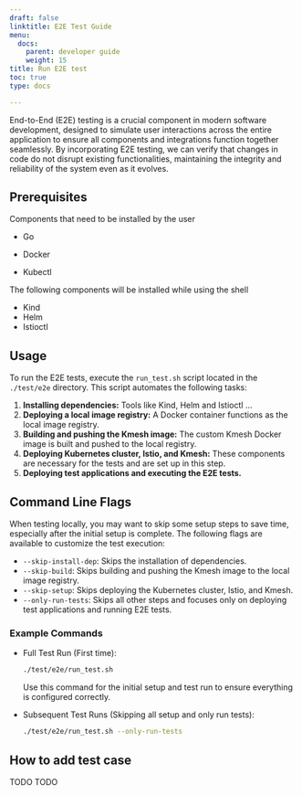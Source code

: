 ```yaml
---
draft: false
linktitle: E2E Test Guide
menu:
  docs:
    parent: developer guide
    weight: 15
title: Run E2E test
toc: true
type: docs

---
```

End-to-End (E2E) testing is a crucial component in modern software development, designed to simulate user interactions across the entire application to ensure all components and integrations function together seamlessly. By incorporating E2E testing, we can verify that changes in code do not disrupt existing functionalities, maintaining the integrity and reliability of the system even as it evolves. 

## Prerequisites

Components that need to be installed by the user

- Go

- Docker
- Kubectl

The following components will be installed while using the shell

- Kind
- Helm
- Istioctl

## Usage

To run the E2E tests, execute the `run_test.sh` script located in the `./test/e2e` directory. This script automates the following tasks:

1. **Installing dependencies:** Tools like Kind, Helm and Istioctl ...
2. **Deploying a local image registry:** A Docker container functions as the local image registry.
3. **Building and pushing the Kmesh image:** The custom Kmesh Docker image is built and pushed to the local registry.
4. **Deploying Kubernetes cluster, Istio, and Kmesh:** These components are necessary for the tests and are set up in this step.
5. **Deploying test applications and executing the E2E tests.**

## Command Line Flags

When testing locally, you may want to skip some setup steps to save time, especially after the initial setup is complete. The following flags are available to customize the test execution:

- `--skip-install-dep`: Skips the installation of dependencies.
- `--skip-build`: Skips building and pushing the Kmesh image to the local image registry.
- `--skip-setup`: Skips deploying the Kubernetes cluster, Istio, and Kmesh.
- `--only-run-tests`: Skips all other steps and focuses only on deploying test applications and running E2E tests.

### Example Commands

- Full Test Run (First time):

  ```bash
  ./test/e2e/run_test.sh
  ```

  Use this command for the initial setup and test run to ensure everything is configured correctly.

- Subsequent Test Runs (Skipping all setup and only run tests):

  ```bash
  ./test/e2e/run_test.sh --only-run-tests
  ```

## How to add test case

TODO TODO
